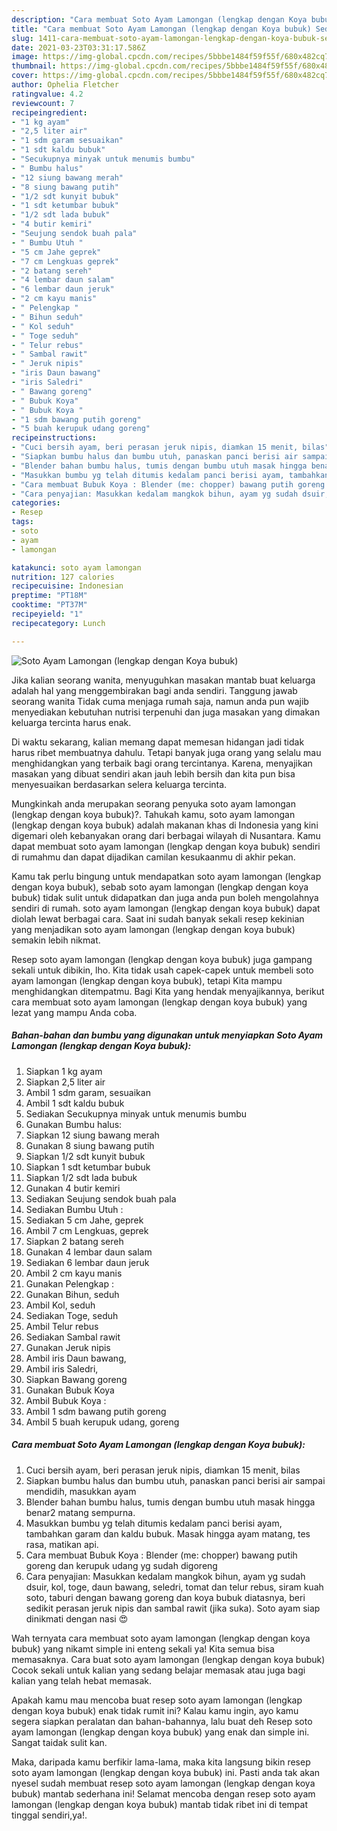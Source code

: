 ```yaml
---
description: "Cara membuat Soto Ayam Lamongan (lengkap dengan Koya bubuk) Sederhana dan Mudah Dibuat"
title: "Cara membuat Soto Ayam Lamongan (lengkap dengan Koya bubuk) Sederhana dan Mudah Dibuat"
slug: 1411-cara-membuat-soto-ayam-lamongan-lengkap-dengan-koya-bubuk-sederhana-dan-mudah-dibuat
date: 2021-03-23T03:31:17.586Z
image: https://img-global.cpcdn.com/recipes/5bbbe1484f59f55f/680x482cq70/soto-ayam-lamongan-lengkap-dengan-koya-bubuk-foto-resep-utama.jpg
thumbnail: https://img-global.cpcdn.com/recipes/5bbbe1484f59f55f/680x482cq70/soto-ayam-lamongan-lengkap-dengan-koya-bubuk-foto-resep-utama.jpg
cover: https://img-global.cpcdn.com/recipes/5bbbe1484f59f55f/680x482cq70/soto-ayam-lamongan-lengkap-dengan-koya-bubuk-foto-resep-utama.jpg
author: Ophelia Fletcher
ratingvalue: 4.2
reviewcount: 7
recipeingredient:
- "1 kg ayam"
- "2,5 liter air"
- "1 sdm garam sesuaikan"
- "1 sdt kaldu bubuk"
- "Secukupnya minyak untuk menumis bumbu"
- " Bumbu halus"
- "12 siung bawang merah"
- "8 siung bawang putih"
- "1/2 sdt kunyit bubuk"
- "1 sdt ketumbar bubuk"
- "1/2 sdt lada bubuk"
- "4 butir kemiri"
- "Seujung sendok buah pala"
- " Bumbu Utuh "
- "5 cm Jahe geprek"
- "7 cm Lengkuas geprek"
- "2 batang sereh"
- "4 lembar daun salam"
- "6 lembar daun jeruk"
- "2 cm kayu manis"
- " Pelengkap "
- " Bihun seduh"
- " Kol seduh"
- " Toge seduh"
- " Telur rebus"
- " Sambal rawit"
- " Jeruk nipis"
- "iris Daun bawang"
- "iris Saledri"
- " Bawang goreng"
- " Bubuk Koya"
- " Bubuk Koya "
- "1 sdm bawang putih goreng"
- "5 buah kerupuk udang goreng"
recipeinstructions:
- "Cuci bersih ayam, beri perasan jeruk nipis, diamkan 15 menit, bilas"
- "Siapkan bumbu halus dan bumbu utuh, panaskan panci berisi air sampai mendidih, masukkan ayam"
- "Blender bahan bumbu halus, tumis dengan bumbu utuh masak hingga benar2 matang sempurna."
- "Masukkan bumbu yg telah ditumis kedalam panci berisi ayam, tambahkan garam dan kaldu bubuk. Masak hingga ayam matang, tes rasa, matikan api."
- "Cara membuat Bubuk Koya : Blender (me: chopper) bawang putih goreng dan kerupuk udang yg sudah digoreng"
- "Cara penyajian: Masukkan kedalam mangkok bihun, ayam yg sudah dsuir, kol, toge, daun bawang, seledri, tomat dan telur rebus, siram kuah soto, taburi dengan bawang goreng dan koya bubuk diatasnya, beri sedikit perasan jeruk nipis dan sambal rawit (jika suka). Soto ayam siap dinikmati dengan nasi 😍"
categories:
- Resep
tags:
- soto
- ayam
- lamongan

katakunci: soto ayam lamongan 
nutrition: 127 calories
recipecuisine: Indonesian
preptime: "PT18M"
cooktime: "PT37M"
recipeyield: "1"
recipecategory: Lunch

---
```



![Soto Ayam Lamongan (lengkap dengan Koya bubuk)](https://img-global.cpcdn.com/recipes/5bbbe1484f59f55f/680x482cq70/soto-ayam-lamongan-lengkap-dengan-koya-bubuk-foto-resep-utama.jpg)

Jika kalian seorang wanita, menyuguhkan masakan mantab buat keluarga adalah hal yang menggembirakan bagi anda sendiri. Tanggung jawab seorang  wanita Tidak cuma menjaga rumah saja, namun anda pun wajib menyediakan kebutuhan nutrisi terpenuhi dan juga masakan yang dimakan keluarga tercinta harus enak.

Di waktu  sekarang, kalian memang dapat memesan hidangan jadi tidak harus ribet membuatnya dahulu. Tetapi banyak juga orang yang selalu mau menghidangkan yang terbaik bagi orang tercintanya. Karena, menyajikan masakan yang dibuat sendiri akan jauh lebih bersih dan kita pun bisa menyesuaikan berdasarkan selera keluarga tercinta. 



Mungkinkah anda merupakan seorang penyuka soto ayam lamongan (lengkap dengan koya bubuk)?. Tahukah kamu, soto ayam lamongan (lengkap dengan koya bubuk) adalah makanan khas di Indonesia yang kini digemari oleh kebanyakan orang dari berbagai wilayah di Nusantara. Kamu dapat membuat soto ayam lamongan (lengkap dengan koya bubuk) sendiri di rumahmu dan dapat dijadikan camilan kesukaanmu di akhir pekan.

Kamu tak perlu bingung untuk mendapatkan soto ayam lamongan (lengkap dengan koya bubuk), sebab soto ayam lamongan (lengkap dengan koya bubuk) tidak sulit untuk didapatkan dan juga anda pun boleh mengolahnya sendiri di rumah. soto ayam lamongan (lengkap dengan koya bubuk) dapat diolah lewat berbagai cara. Saat ini sudah banyak sekali resep kekinian yang menjadikan soto ayam lamongan (lengkap dengan koya bubuk) semakin lebih nikmat.

Resep soto ayam lamongan (lengkap dengan koya bubuk) juga gampang sekali untuk dibikin, lho. Kita tidak usah capek-capek untuk membeli soto ayam lamongan (lengkap dengan koya bubuk), tetapi Kita mampu menghidangkan ditempatmu. Bagi Kita yang hendak menyajikannya, berikut cara membuat soto ayam lamongan (lengkap dengan koya bubuk) yang lezat yang mampu Anda coba.

<!--inarticleads1-->

##### Bahan-bahan dan bumbu yang digunakan untuk menyiapkan Soto Ayam Lamongan (lengkap dengan Koya bubuk):

1. Siapkan 1 kg ayam
1. Siapkan 2,5 liter air
1. Ambil 1 sdm garam, sesuaikan
1. Ambil 1 sdt kaldu bubuk
1. Sediakan Secukupnya minyak untuk menumis bumbu
1. Gunakan  Bumbu halus:
1. Siapkan 12 siung bawang merah
1. Gunakan 8 siung bawang putih
1. Siapkan 1/2 sdt kunyit bubuk
1. Siapkan 1 sdt ketumbar bubuk
1. Siapkan 1/2 sdt lada bubuk
1. Gunakan 4 butir kemiri
1. Sediakan Seujung sendok buah pala
1. Sediakan  Bumbu Utuh :
1. Sediakan 5 cm Jahe, geprek
1. Ambil 7 cm Lengkuas, geprek
1. Siapkan 2 batang sereh
1. Gunakan 4 lembar daun salam
1. Sediakan 6 lembar daun jeruk
1. Ambil 2 cm kayu manis
1. Gunakan  Pelengkap :
1. Gunakan  Bihun, seduh
1. Ambil  Kol, seduh
1. Sediakan  Toge, seduh
1. Ambil  Telur rebus
1. Sediakan  Sambal rawit
1. Gunakan  Jeruk nipis
1. Ambil iris Daun bawang,
1. Ambil iris Saledri,
1. Siapkan  Bawang goreng
1. Gunakan  Bubuk Koya
1. Ambil  Bubuk Koya :
1. Ambil 1 sdm bawang putih goreng
1. Ambil 5 buah kerupuk udang, goreng




<!--inarticleads2-->

##### Cara membuat Soto Ayam Lamongan (lengkap dengan Koya bubuk):

1. Cuci bersih ayam, beri perasan jeruk nipis, diamkan 15 menit, bilas
1. Siapkan bumbu halus dan bumbu utuh, panaskan panci berisi air sampai mendidih, masukkan ayam
1. Blender bahan bumbu halus, tumis dengan bumbu utuh masak hingga benar2 matang sempurna.
1. Masukkan bumbu yg telah ditumis kedalam panci berisi ayam, tambahkan garam dan kaldu bubuk. Masak hingga ayam matang, tes rasa, matikan api.
1. Cara membuat Bubuk Koya : Blender (me: chopper) bawang putih goreng dan kerupuk udang yg sudah digoreng
1. Cara penyajian: Masukkan kedalam mangkok bihun, ayam yg sudah dsuir, kol, toge, daun bawang, seledri, tomat dan telur rebus, siram kuah soto, taburi dengan bawang goreng dan koya bubuk diatasnya, beri sedikit perasan jeruk nipis dan sambal rawit (jika suka). Soto ayam siap dinikmati dengan nasi 😍




Wah ternyata cara membuat soto ayam lamongan (lengkap dengan koya bubuk) yang nikamt simple ini enteng sekali ya! Kita semua bisa memasaknya. Cara buat soto ayam lamongan (lengkap dengan koya bubuk) Cocok sekali untuk kalian yang sedang belajar memasak atau juga bagi kalian yang telah hebat memasak.

Apakah kamu mau mencoba buat resep soto ayam lamongan (lengkap dengan koya bubuk) enak tidak rumit ini? Kalau kamu ingin, ayo kamu segera siapkan peralatan dan bahan-bahannya, lalu buat deh Resep soto ayam lamongan (lengkap dengan koya bubuk) yang enak dan simple ini. Sangat taidak sulit kan. 

Maka, daripada kamu berfikir lama-lama, maka kita langsung bikin resep soto ayam lamongan (lengkap dengan koya bubuk) ini. Pasti anda tak akan nyesel sudah membuat resep soto ayam lamongan (lengkap dengan koya bubuk) mantab sederhana ini! Selamat mencoba dengan resep soto ayam lamongan (lengkap dengan koya bubuk) mantab tidak ribet ini di tempat tinggal sendiri,ya!.


